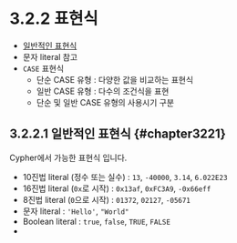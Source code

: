 # 3.2.2 표현식

* [일반적인 표현식](#chapter3221)
* 문자 literal 참고
* `CASE` 표현식
  * 단순 CASE 유형 : 다양한 값을 비교하는 표현식
  * 일반 CASE 유형 : 다수의 조건식을 표현
  * 단순 및 일반 CASE 유형의 사용시기 구분

## 3.2.2.1 일반적인 표현식 {#chapter3221}

Cypher에서 가능한 표현식 입니다.

* 10진법 literal \(정수 또는 실수\) : `13`, `-40000`, `3.14`, `6.022E23`
* 16진법 literal \(`0x`로 시작\) : `0x13af`, `0xFC3A9`, `-0x66eff`
* 8진법 literal \(`0`으로 시작\) : `01372`, `02127`, `-05671`
* 문자 literal : `'Hello'`, `"World"`
* Boolean literal : `true`, `false`, `TRUE`, `FALSE`
* 


